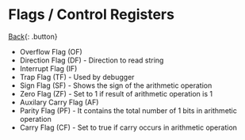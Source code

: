 # Flags / Control Registers

[Back](../x86.md){: .button}

- Overflow Flag (OF)
- Direction Flag (DF) - Direction to read string
- Interrupt Flag (IF)
- Trap Flag (TF) - Used by debugger
- Sign Flag (SF) - Shows the sign of the arithmetic operation
- Zero Flag (ZF) - Set to 1 if result of arithmetic operation is 1
- Auxilary Carry Flag (AF)
- Parity Flag (PF) - It contains the total number of 1 bits in arithmetic operation
- Carry Flag (CF) - Set to true if carry occurs in arithmetic operation

